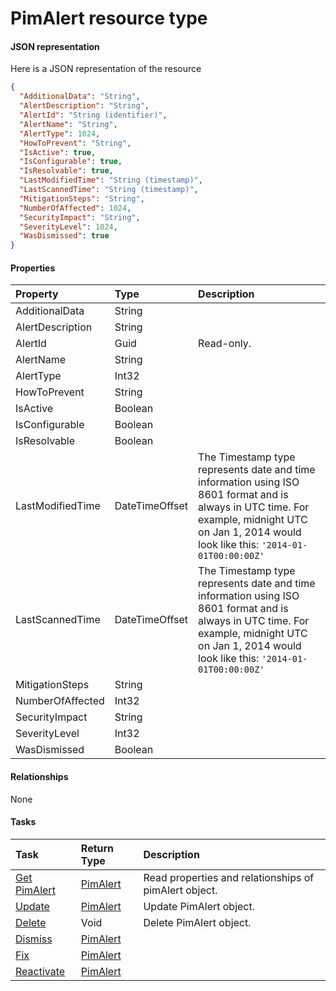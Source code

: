 # PimAlert resource type



#### JSON representation

Here is a JSON representation of the resource

```json
{
  "AdditionalData": "String",
  "AlertDescription": "String",
  "AlertId": "String (identifier)",
  "AlertName": "String",
  "AlertType": 1024,
  "HowToPrevent": "String",
  "IsActive": true,
  "IsConfigurable": true,
  "IsResolvable": true,
  "LastModifiedTime": "String (timestamp)",
  "LastScannedTime": "String (timestamp)",
  "MitigationSteps": "String",
  "NumberOfAffected": 1024,
  "SecurityImpact": "String",
  "SeverityLevel": 1024,
  "WasDismissed": true
}

```
#### Properties
| Property	   | Type	|Description|
|:---------------|:--------|:----------|
|AdditionalData|String||
|AlertDescription|String||
|AlertId|Guid| Read-only.|
|AlertName|String||
|AlertType|Int32||
|HowToPrevent|String||
|IsActive|Boolean||
|IsConfigurable|Boolean||
|IsResolvable|Boolean||
|LastModifiedTime|DateTimeOffset|The Timestamp type represents date and time information using ISO 8601 format and is always in UTC time. For example, midnight UTC on Jan 1, 2014 would look like this: `'2014-01-01T00:00:00Z'`|
|LastScannedTime|DateTimeOffset|The Timestamp type represents date and time information using ISO 8601 format and is always in UTC time. For example, midnight UTC on Jan 1, 2014 would look like this: `'2014-01-01T00:00:00Z'`|
|MitigationSteps|String||
|NumberOfAffected|Int32||
|SecurityImpact|String||
|SeverityLevel|Int32||
|WasDismissed|Boolean||

#### Relationships
None


#### Tasks

| Task		   | Return Type	|Description|
|:---------------|:--------|:----------|
|[Get PimAlert](../api/pimalert_get.md) | [PimAlert](pimalert.md) |Read properties and relationships of pimAlert object.|
|[Update](../api/pimalert_update.md) | [PimAlert](pimalert.md)	|Update PimAlert object. |
|[Delete](../api/pimalert_delete.md) | Void	|Delete PimAlert object. |
|[Dismiss](../api/pimalert_dismiss.md)|[PimAlert](pimalert.md)||
|[Fix](../api/pimalert_fix.md)|[PimAlert](pimalert.md)||
|[Reactivate](../api/pimalert_reactivate.md)|[PimAlert](pimalert.md)||
